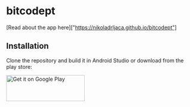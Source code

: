 # bitcodept

[Read about the app here]["https://nikoladrljaca.github.io/bitcodept"]

## Installation
Clone the repository and build it in Android Studio or download from the play store:


<a href="https://play.google.com/store/apps/details?id=com.drbrosdev.qrscannerfromlib" target="_blank">
<img src="https://play.google.com/intl/en_us/badges/images/generic/en-play-badge.png" alt="Get it on Google Play" height="70" width="210"/></a>
